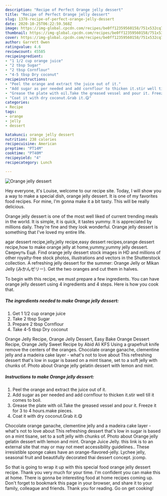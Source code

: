 ```yaml
---
description: "Recipe of Perfect Orange jelly dessert"
title: "Recipe of Perfect Orange jelly dessert"
slug: 1378-recipe-of-perfect-orange-jelly-dessert
date: 2020-10-25T06:22:59.568Z
image: https://img-global.cpcdn.com/recipes/be0ff12359560158/751x532cq70/orange-jelly-dessert-recipe-main-photo.jpg
thumbnail: https://img-global.cpcdn.com/recipes/be0ff12359560158/751x532cq70/orange-jelly-dessert-recipe-main-photo.jpg
cover: https://img-global.cpcdn.com/recipes/be0ff12359560158/751x532cq70/orange-jelly-dessert-recipe-main-photo.jpg
author: Garrett Owen
ratingvalue: 4.6
reviewcount: 45585
recipeingredient:
- "1 1/2 cup orange juice"
- "2 tbsp Sugar"
- "2 tbsp Cornflour"
- "4-5 tbsp Dry coconut"
recipeinstructions:
- "Peel the orange and extract the juice out of it."
- "Add sugar as per needed and add cornflour to thicken it.stir well till it comes to boil."
- "Grease the plate with oil.Take the greased vessel and pour it. Freeze it for 3 to 4 hours.make pieces."
- "Coat it with dry coconut.Grab it.😋"
categories:
- Recipe
tags:
- orange
- jelly
- dessert

katakunci: orange jelly dessert 
nutrition: 238 calories
recipecuisine: American
preptime: "PT14M"
cooktime: "PT40M"
recipeyield: "4"
recipecategory: Lunch

---
```



![Orange jelly dessert](https://img-global.cpcdn.com/recipes/be0ff12359560158/751x532cq70/orange-jelly-dessert-recipe-main-photo.jpg)

Hey everyone, it's Louise, welcome to our recipe site. Today, I will show you a way to make a special dish, orange jelly dessert. It is one of my favorites food recipes. For mine, I'm gonna make it a bit tasty. This will be really delicious.

Orange jelly dessert is one of the most well liked of current trending meals in the world. It is simple, it is quick, it tastes yummy. It is appreciated by millions daily. They're fine and they look wonderful. Orange jelly dessert is something that I've loved my entire life.

agar dessert recipe,jelly,jelly recipe,easy dessert recipes,orange dessert recipe,how to make orange jelly at home,yummy,yummy jelly dessert. Свернуть Ещё. Find orange jelly dessert stock images in HD and millions of other royalty-free stock photos, illustrations and vectors in the Shutterstock collection. A refreshing jelly dessert for the summer: Orange Jelly or Mikan Jelly (みかんゼリー). Get the two oranges and cut them in halves.


To begin with this recipe, we must prepare a few ingredients. You can have orange jelly dessert using 4 ingredients and 4 steps. Here is how you cook that.

<!--inarticleads1-->

##### The ingredients needed to make Orange jelly dessert:

1. Get 1 1/2 cup orange juice
1. Take 2 tbsp Sugar
1. Prepare 2 tbsp Cornflour
1. Take 4-5 tbsp Dry coconut


Orange Jelly Recipe, Orange Jelly Dessert, Easy Bake Orange Dessert Recipe, Orange Jelly Sweet Recipe by Abid Ali KFS Using a grapefruit knife remove the centers of the oranges. Chocolate orange ganache, clementine jelly and a madeira cake layer - what&#39;s not to love about This refreshing dessert that&#39;s low in sugar is based on a mint tisane, set to a soft jelly with chunks of. Photo about Orange jelly gelatin dessert with lemon and mint. 

<!--inarticleads2-->

##### Instructions to make Orange jelly dessert:

1. Peel the orange and extract the juice out of it.
1. Add sugar as per needed and add cornflour to thicken it.stir well till it comes to boil.
1. Grease the plate with oil.Take the greased vessel and pour it. Freeze it for 3 to 4 hours.make pieces.
1. Coat it with dry coconut.Grab it.😋


Chocolate orange ganache, clementine jelly and a madeira cake layer - what&#39;s not to love about This refreshing dessert that&#39;s low in sugar is based on a mint tisane, set to a soft jelly with chunks of. Photo about Orange jelly gelatin dessert with lemon and mint. Orange Juice Jelly. this link is to an external site that may or may not meet accessibility guidelines.. These irresistible sponge cakes have an orange-flavored-jelly. Lychee jelly, seasonal fruit and beautifully decorated thai dessert concept. jcomp. 

So that is going to wrap it up with this special food orange jelly dessert recipe. Thank you very much for your time. I'm confident you can make this at home. There is gonna be interesting food at home recipes coming up. Don't forget to bookmark this page in your browser, and share it to your family, colleague and friends. Thank you for reading. Go on get cooking!
